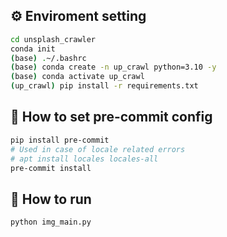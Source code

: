 ## ⚙️ Enviroment setting

```bash
cd unsplash_crawler
conda init
(base) .~/.bashrc
(base) conda create -n up_crawl python=3.10 -y
(base) conda activate up_crawl
(up_crawl) pip install -r requirements.txt
```

## 🔧 How to set pre-commit config

```bash
pip install pre-commit
# Used in case of locale related errors
# apt install locales locales-all
pre-commit install
```

## 🏃 How to run

```bash
python img_main.py
```
